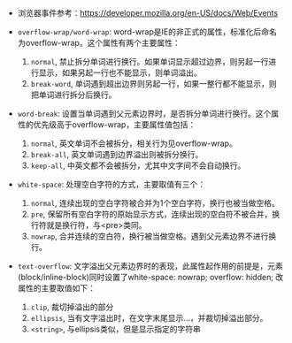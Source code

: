 
- 浏览器事件参考：<https://developer.mozilla.org/en-US/docs/Web/Events>

- `overflow-wrap/word-wrap`: word-wrap是IE的非正式的属性，标准化后命名为overflow-wrap。这个属性有两个主要属性：
  1. `normal`, 禁止拆分单词进行换行。如果单词显示超过边界，则另起一行进行显示，如果另起一行也不能显示，则单词溢出。
  1. `break-word`, 单词遇到超出边界则另起一行，如果一整行都不能显示，则把单词进行拆分后换行。
- `word-break`: 设置当单词遇到父元素边界时，是否拆分单词进行换行。这个属性的优先级高于overflow-wrap，主要属性值包括：
  1. `normal`, 英文单词不会被拆分，相关行为见overflow-wrap。
  1. `break-all`, 英文单词遇到边界溢出则被拆分换行。
  1. `keep-all`, 中英文都不会被拆分，尤其中文字间不会自动换行。
- `white-space`: 处理空白字符的方式，主要取值有三个：
  1. `normal`, 连续出现的空白字符被合并为1个空白字符，换行也被当做空格。
  1. `pre`, 保留所有空白字符的原始显示方式，连续出现的空白符不被合并，换行符就是换行符，与&lt;pre>类同。
  1. `nowrap`, 合并连续的空白符，换行被当做空格。遇到父元素边界不进行换行。
- `text-overflow`: 文字溢出父元素边界时的表现，此属性起作用的前提是，元素(block/inline-block)同时设置了white-space: nowrap; overflow: hidden; 改属性的主要取值如下：
  1. `clip`, 裁切掉溢出的部分
  1. `ellipsis`, 当有文字溢出时，在文字末尾显示...，并裁切掉溢出部分。
  1. `<string>`, 与ellipsis类似，但是显示指定的字符串
  
